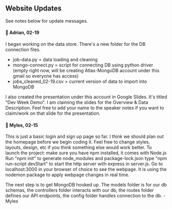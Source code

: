 ## Website Updates

See notes below for update messages.

#### 📍 Adrian, 02-19
I began working on the data store. There's a new folder for the DB connection files.

- job-data.py = data loading and cleaning
- mongo-connect.py = script for connecting DB using python driver (empty right now, will be creating Atlas-MongoDB account under this gmail so everyone has access)
- jobs_cleaned_02-19.csv = current version of data to import into MongoDB

I also created the presentation under this account in Google Slides. It's titled "Dev Week Demo". I am claiming the slides for the Overview & Data Description. Feel free to add your name to the speaker notes if you want to claim/work on that slide for the presentation.

#### 📍 Myles, 02-15
This is just a basic login and sign up page so far. I think we should plan out the homepage before we begin coding it.
Feel free to change styles, layouts, design, etc if you think something else would work better.
To launch the project:
make sure you have npm installed, it comes with Node.js
Run "npm init" to generate node_modules and package-lock.json
type "npm run-script devStart" to start the http server with express in server.js.
Go to localhost:3000 in your browser of choice to see the webpage.
It is using the nodemon package to apply webpage changes in real time.

The next step is to get MongoDB hooked up. 
The models folder is for our db schemas, 
the controllers folder interacts with our db,
the routes folder defines our API endpoints,
the config folder handles connection to the db.
-Myles
